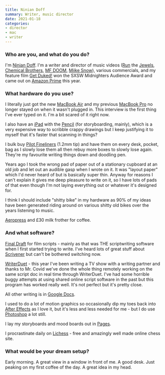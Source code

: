 ```yaml
---
title: Ninian Doff
summary: Writer, music director
date: 2021-01-18
categories:
- director
- mac
- writer
---
```


### Who are you, and what do you do?

I'm [Ninian Doff](http://niniandoff.com/ "Ninian's website."). I'm a writer and director of music videos ([Run](https://www.youtube.com/watch?v=c8CJKJ1QYMk "The music video for Run The Jewels' 'Out Of Sight'.") the [Jewels](https://www.youtube.com/watch?v=XIR74qry3IM "The music video for Run The Jewels' 'Love Again'."), [Chemical Brothers](https://www.youtube.com/watch?v=mRfSM-lv55I "The music video for Chemical Brothers' 'We've Got To Try'."), [MF DOOM](https://www.youtube.com/watch?v=WW-9TcDTKa8 "The music video for MF DOOM's 'GUV'NOR'."), [Miike Snow](https://www.youtube.com/watch?v=P_SlAzsXa7E "The music video for Miike Snow's 'Genghis Khan'.")), various commercials, and my feature film [Get Duked!](https://www.youtube.com/watch?v=si5C-3F9Pw4 "The trailer for Ninian's movie, 'Get Duked!'.") won the SXSW Midnighters Audience Award and came out on [Amazon Prime][amazon-prime] this year.

### What hardware do you use?

I literally just got the new [MacBook Air][macbook-air] and my previous [MacBook Pro][macbook-pro] no longer stayed on when it wasn't plugged in. This interview is the first thing I've ever typed on it. I'm a bit scared of it right now.

I also have an [iPad][ipad-pro] with the [Pencil][] (for storyboarding, mainly), which is a very expensive way to scribble crappy drawings but I keep justifying it to myself that it's faster that scanning in things? 

I bulk buy [Pilot Fineliners][fineliner] (1.2mm tip) and have them on every desk, pocket, bag as I slowly lose them all then rebuy more boxes to slowly lose again. They're my favourite writing things down and doodling pen.

Years ago I took the wrong pad of paper out of a stationary cupboard at an old job and let out an audible gasp when I wrote on it. It was "layout paper" which I'd never heard of but is basically super thin. Anyway for reasons I can't explain it gives me deep pleasure to write on it, so I have lots of pads of that even though I'm not laying everything out or whatever it's designed for.

I think I should include "shitty bike" in my hardware as 90% of my ideas have been generated riding around on various shitty old bikes over the years listening to music.

[Aeropress][] and £30 milk frother for coffee.

### And what software?

[Final Draft][final-draft] for film scripts - mainly as that was THE scriptwriting software when I first started trying to write. I've heard lots of great stuff about [Scrivener][] but can't be bothered switching now. 

[WriterDuet][] - this year I've been writing a TV show with a writing partner and thanks to Mr. Covid we've done the whole thing remotely working on the same script doc in real time through WriterDuet. I've had some horrible buggy attempts at using shared online script software in the past but this program has worked really well. It's not perfect but it's pretty close.

All other writing is in [Google Docs][google-docs].

I used to do a lot of motion graphics so occasionally dip my toes back into [After Effects][after-effects] as I love it, but it's less and less needed for me - but I do use [Photoshop][] a lot still.

I lay my storyboards and mood boards out in [Pages][].

I procrastinate daily on [Lichess][] - free and amazingly well made online chess site.

### What would be your dream setup?

Early morning. A great view in a window in front of me. A good desk. Just peaking on my first coffee of the day. A great idea in my head.

[aeropress]: https://aeropress.com/ "A pressure-based coffee/espresso maker."
[after-effects]: https://www.adobe.com/products/aftereffects.html "Motion graphics and video editing software."
[amazon-prime]: https://en.wikipedia.org/wiki/Amazon.com#Amazon_Prime "A membership service for Amazon."
[final-draft]: http://store.finaldraft.com/final-draft-10.html "Popular screenwriting software."
[fineliner]: http://pilotpen.us/brands/razor-point/fineliner/ "A marker pen."
[google-docs]: https://en.wikipedia.org/wiki/Google_Docs "A web-based office suite."
[ipad-pro]: https://en.wikipedia.org/wiki/IPad_Pro "An iOS tablet."
[lichess]: https://lichess.org/ "An online chess service."
[macbook-air]: https://www.apple.com/macbook-air/ "A very thin laptop."
[macbook-pro]: https://www.apple.com/macbook-pro/ "A laptop."
[pages]: https://www.apple.com/pages/ "A Mac word processor and layout tool from Apple."
[pencil]: https://www.fiftythree.com/pencil "An iPad stylus."
[photoshop]: https://www.adobe.com/products/photoshop.html "A bitmap image editor."
[scrivener]: http://literatureandlatte.com/scrivener.php "A Mac text editor aimed at writers."
[writerduet]: https://writerduet.com/ "A collaborative screenwriting service."
